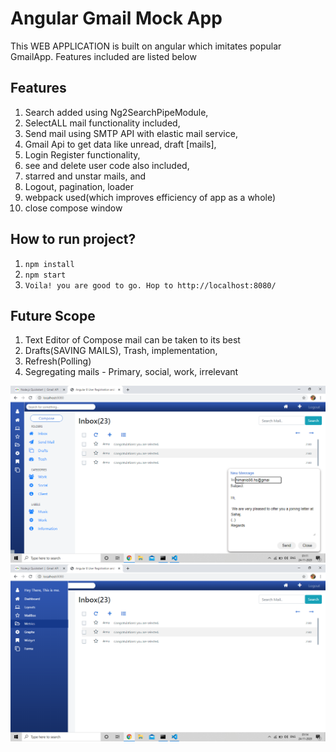 # Angular Gmail Mock App 

This WEB APPLICATION is built on angular which imitates popular GmailApp. Features included are listed below

## Features

1. Search added using Ng2SearchPipeModule,
2. SelectALL mail functionality included,
3. Send mail using SMTP API with elastic mail service,
4. Gmail Api to get data like unread, draft [mails],
5. Login Register functionality,
6. see and delete user code also included,
7. starred and unstar mails, and
8. Logout, pagination, loader
9. webpack used(which improves efficiency of app as a whole)
10. close compose window

## How to run project?

1. `npm install`
2. `npm start`
3. `Voila! you are good to go. Hop to http://localhost:8080/`

## Future Scope 

1. Text Editor of Compose mail can be taken to its best 
2. Drafts(SAVING MAILS), Trash, implementation,
3. Refresh(Polling)
4. Segregating mails - Primary, social, work, irrelevant

![image](https://github.com/techquee/Gmail-MockApp/blob/master/screenshots/Screenshot%20(31).png)
![image](https://github.com/techquee/Gmail-MockApp/blob/master/screenshots/Screenshot%20(32).png)

